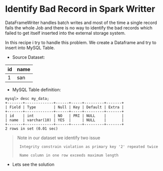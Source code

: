 # Identify Bad Record in Spark Writter

DataFrameWriter handles batch writes and most of the time a single record fails the whole Job and there is no way to identify the bad records which failed to get itself inserted into the external storage system.

In this recipe i try to handle this problem. We create a Dataframe and try to insert into MySQL Table.

- Source Dataset:

| id | name |
|---|---|
|1|san|


- MySQL Table definition:

```
mysql> desc my_data;
+-------+-------------+------+-----+---------+-------+
| Field | Type        | Null | Key | Default | Extra |
+-------+-------------+------+-----+---------+-------+
| id    | int         | NO   | PRI | NULL    |       |
| name  | varchar(10) | YES  |     | NULL    |       |
+-------+-------------+------+-----+---------+-------+
2 rows in set (0.01 sec)

```

> Note in our dataset we identify two issue
> 
>      Integrity constrain violation as primary key '2' repeated twice
>      
>      Name column in one row exceeds maximum length

- Lets see the solution


